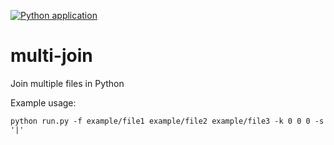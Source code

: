 [![Python application](https://github.com/marc0x71/multi-join/actions/workflows/python-app.yml/badge.svg)](https://github.com/marc0x71/multi-join/actions/workflows/python-app.yml)
<!--
[![Tests Status](./reports/junit/junit-badge.svg?dummy=8484744)](./reports/junit/report.html) 
[![Coverage Status](./reports/coverage/coverage-badge.svg?dummy=8484744)](./reports/coverage/index.html)
-->
# multi-join
Join multiple files in Python

Example usage:

```shell
python run.py -f example/file1 example/file2 example/file3 -k 0 0 0 -s '|'
```


